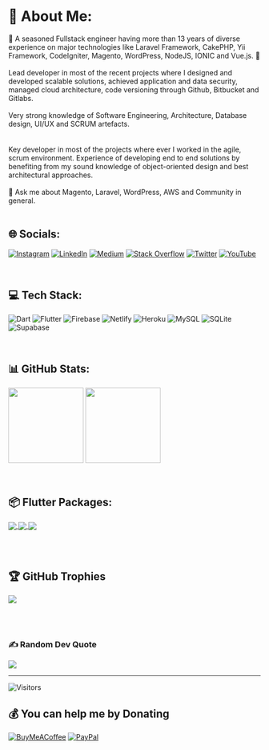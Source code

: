 # 💫 About Me:
🔭 A seasoned Fullstack engineer having more than 13 years of diverse experience on major technologies like Laravel Framework, CakePHP, Yii Framework, CodeIgniter, Magento, WordPress, NodeJS, IONIC and Vue.js. 💛
<br><br>
Lead developer in most of the recent projects where I designed and developed scalable solutions, achieved application and data security, managed cloud architecture, code versioning through Github, Bitbucket and Gitlabs.
<br><br>
Very strong knowledge of Software Engineering, Architecture, Database design, UI/UX and SCRUM artefacts.
<br><br>
<br>
Key developer in most of the projects where ever I worked in the agile, scrum environment. Experience of developing end to end solutions by benefiting from my sound knowledge of object-oriented design and best architectural approaches.
<br><br>
💬 Ask me about Magento, Laravel, WordPress, AWS and Community in general.<br>
<br>

## 🌐 Socials:
[![Instagram](https://img.shields.io/badge/Instagram-%23E4405F.svg?logo=Instagram&logoColor=white)](https://instagram.com/tahiryasin) [![LinkedIn](https://img.shields.io/badge/LinkedIn-%230077B5.svg?logo=linkedin&logoColor=white)](https://linkedin.com/in/tahiryasin) [![Medium](https://img.shields.io/badge/Medium-12100E?logo=medium&logoColor=white)](https://medium.com/@tahiryasin) [![Stack Overflow](https://img.shields.io/badge/-Stackoverflow-FE7A16?logo=stack-overflow&logoColor=white)](https://stackoverflow.com/users/12574439) [![Twitter](https://img.shields.io/badge/Twitter-%231DA1F2.svg?logo=Twitter&logoColor=white)](https://twitter.com/tahiryasin) [![YouTube](https://img.shields.io/badge/YouTube-%23FF0000.svg?logo=YouTube&logoColor=white)](https://youtube.com/@tahiryasin) 

<br>

## 💻 Tech Stack:
![Dart](https://img.shields.io/badge/dart-%230175C2.svg?style=flat&logo=dart&logoColor=white) ![Flutter](https://img.shields.io/badge/Flutter-%2302569B.svg?style=flat&logo=Flutter&logoColor=white) ![Firebase](https://img.shields.io/badge/firebase-%23039BE5.svg?style=flat&logo=firebase) ![Netlify](https://img.shields.io/badge/netlify-%23000000.svg?style=flat&logo=netlify&logoColor=#00C7B7) ![Heroku](https://img.shields.io/badge/heroku-%23430098.svg?style=flat&logo=heroku&logoColor=white) ![MySQL](https://img.shields.io/badge/mysql-%2300f.svg?style=flat&logo=mysql&logoColor=white) ![SQLite](https://img.shields.io/badge/sqlite-%2307405e.svg?style=flat&logo=sqlite&logoColor=white) 	![Supabase](https://img.shields.io/badge/Supabase-3ECF8E?style=flat&logo=supabase&logoColor=white)

<br>

## 📊 GitHub Stats:
<img src="https://github-readme-stats-tahiryasin.vercel.app/api?username=tahiryasin&theme=radical&hide_border=false&include_all_commits=true&count_private=true" height=150px>  <img src="https://github-readme-streak-stats.herokuapp.com/?user=tahiryasin&theme=radical&hide_border=false" height=150px><br/>

<br>

## 📦 Flutter Packages:

<a href="https://github.com/tahiryasin/contactus">
  <img align="center" src="https://github-readme-stats-tahiryasin.vercel.app/api/pin/?username=tahiryasin&repo=contactus&theme=radical" />
</a>
<a href="https://github.com/tahiryasin/super_extensions">
 <img align="center" src="https://github-readme-stats-tahiryasin.vercel.app/api/pin/?username=tahiryasin&repo=super_extensions&theme=radical" />
</a>
<a href="https://github.com/tahiryasin/parent-child-checkbox">
  <img align="center" src="https://github-readme-stats-tahiryasin.vercel.app/api/pin/?username=tahiryasin&repo=parent-child-checkbox&theme=radical" />
</a>

<br><br>


## 🏆 GitHub Trophies
<img src="https://github-profile-trophy.vercel.app/?username=tahiryasin&theme=radical&no-frame=false&no-bg=false&margin-w=4"/>



<br><br>
### ✍️ Random Dev Quote
![](https://quotes-github-readme.vercel.app/api?type=horizontal&theme=radical)

---

![Visitors](https://visitor-badge.laobi.icu/badge?page_id=tahiryasin.tahiryasin)   

  ## 💰 You can help me by Donating
  [![BuyMeACoffee](https://img.shields.io/badge/Buy%20Me%20a%20Coffee-ffdd00?style=for-the-badge&logo=buy-me-a-coffee&logoColor=black)](https://buymeacoffee.com/tahiryasin) [![PayPal](https://img.shields.io/badge/PayPal-00457C?style=for-the-badge&logo=paypal&logoColor=white)](https://paypal.me/scriptbaker) 
